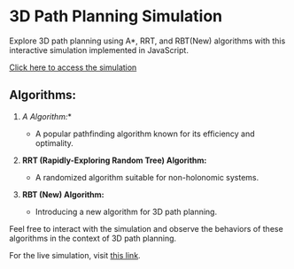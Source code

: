 # 3D Path Planning Simulation

Explore 3D path planning using A*, RRT, and RBT(New) algorithms with this interactive simulation implemented in JavaScript.

[Click here to access the simulation](https://alilo8.github.io/pathplanning2/)

## Algorithms:

1. **A* Algorithm:**
   - A popular pathfinding algorithm known for its efficiency and optimality.

2. **RRT (Rapidly-Exploring Random Tree) Algorithm:**
   - A randomized algorithm suitable for non-holonomic systems.

3. **RBT (New) Algorithm:**
   - Introducing a new algorithm for 3D path planning.

Feel free to interact with the simulation and observe the behaviors of these algorithms in the context of 3D path planning.

For the live simulation, visit [this link](https://alilo8.github.io/pathplanning2/).

